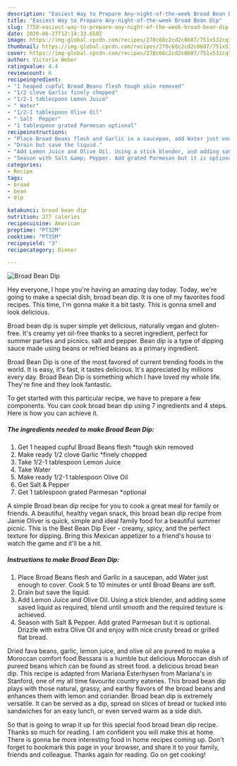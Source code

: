 ```yaml
---
description: "Easiest Way to Prepare Any-night-of-the-week Broad Bean Dip"
title: "Easiest Way to Prepare Any-night-of-the-week Broad Bean Dip"
slug: 7758-easiest-way-to-prepare-any-night-of-the-week-broad-bean-dip
date: 2020-06-27T12:14:33.658Z
image: https://img-global.cpcdn.com/recipes/270c68c2cd2c0687/751x532cq70/broad-bean-dip-recipe-main-photo.jpg
thumbnail: https://img-global.cpcdn.com/recipes/270c68c2cd2c0687/751x532cq70/broad-bean-dip-recipe-main-photo.jpg
cover: https://img-global.cpcdn.com/recipes/270c68c2cd2c0687/751x532cq70/broad-bean-dip-recipe-main-photo.jpg
author: Victoria Weber
ratingvalue: 4.4
reviewcount: 6
recipeingredient:
- "1 heaped cupful Broad Beans flesh tough skin removed"
- "1/2 clove Garlic finely chopped"
- "1/2-1 tablespoon Lemon Juice"
- " Water"
- "1/2-1 tablespoon Olive Oil"
- " Salt  Pepper"
- "1 tablespoon grated Parmesan optional"
recipeinstructions:
- "Place Broad Beans flesh and Garlic in a saucepan, add Water just enough to cover. Cook 5 to 10 minutes or until Broad Beans are soft."
- "Drain but save the liquid."
- "Add Lemon Juice and Olive Oil. Using a stick blender, and adding some saved liquid as required, blend until smooth and the required texture is achieved."
- "Season with Salt &amp; Pepper. Add grated Parmesan but it is optional. Drizzle with extra Olive Oil and enjoy with nice crusty bread or grilled flat bread."
categories:
- Recipe
tags:
- broad
- bean
- dip

katakunci: broad bean dip 
nutrition: 277 calories
recipecuisine: American
preptime: "PT32M"
cooktime: "PT35M"
recipeyield: "3"
recipecategory: Dinner

---
```



![Broad Bean Dip](https://img-global.cpcdn.com/recipes/270c68c2cd2c0687/751x532cq70/broad-bean-dip-recipe-main-photo.jpg)

Hey everyone, I hope you're having an amazing day today. Today, we're going to make a special dish, broad bean dip. It is one of my favorites food recipes. This time, I'm gonna make it a bit tasty. This is gonna smell and look delicious.

Broad bean dip is super simple yet delicious, naturally vegan and gluten-free. It&#39;s creamy yet oil-free thanks to a secret ingredient, perfect for summer parties and picnics. salt and pepper. Bean dip is a type of dipping sauce made using beans or refried beans as a primary ingredient.

Broad Bean Dip is one of the most favored of current trending foods in the world. It is easy, it's fast, it tastes delicious. It's appreciated by millions every day. Broad Bean Dip is something which I have loved my whole life. They're fine and they look fantastic.


To get started with this particular recipe, we have to prepare a few components. You can cook broad bean dip using 7 ingredients and 4 steps. Here is how you can achieve it.

<!--inarticleads1-->

##### The ingredients needed to make Broad Bean Dip:

1. Get 1 heaped cupful Broad Beans flesh *tough skin removed
1. Make ready 1/2 clove Garlic *finely chopped
1. Take 1/2-1 tablespoon Lemon Juice
1. Take  Water
1. Make ready 1/2-1 tablespoon Olive Oil
1. Get  Salt &amp; Pepper
1. Get 1 tablespoon grated Parmesan *optional


A simple Broad bean dip recipe for you to cook a great meal for family or friends. A beautiful, healthy vegan snack, this broad bean dip recipe from Jamie Oliver is quick, simple and ideal family food for a beautiful summer picnic. This is the Best Bean Dip Ever - creamy, spicy, and the perfect texture for dipping. Bring this Mexican appetizer to a friend&#39;s house to watch the game and it&#39;ll be a hit. 

<!--inarticleads2-->

##### Instructions to make Broad Bean Dip:

1. Place Broad Beans flesh and Garlic in a saucepan, add Water just enough to cover. Cook 5 to 10 minutes or until Broad Beans are soft.
1. Drain but save the liquid.
1. Add Lemon Juice and Olive Oil. Using a stick blender, and adding some saved liquid as required, blend until smooth and the required texture is achieved.
1. Season with Salt &amp; Pepper. Add grated Parmesan but it is optional. Drizzle with extra Olive Oil and enjoy with nice crusty bread or grilled flat bread.


Dried fava beans, garlic, lemon juice, and olive oil are pureed to make a Moroccan comfort food Bessara is a humble but delicious Moroccan dish of pureed beans which can be found as street food. a delicious broad bean dip. This recipe is adapted from Mariana Esterhysen from Mariana&#39;s in Stanford, one of my all time favourite country eateries. This broad bean dip plays with those natural, grassy, and earthy flavors of the broad beans and enhances them with lemon and coriander. Broad bean dip is extremely versatile. It can be served as a dip, spread on slices of bread or tucked into sandwiches for an easy lunch, or even served warm as a side dish. 

So that is going to wrap it up for this special food broad bean dip recipe. Thanks so much for reading. I am confident you will make this at home. There is gonna be more interesting food in home recipes coming up. Don't forget to bookmark this page in your browser, and share it to your family, friends and colleague. Thanks again for reading. Go on get cooking!
